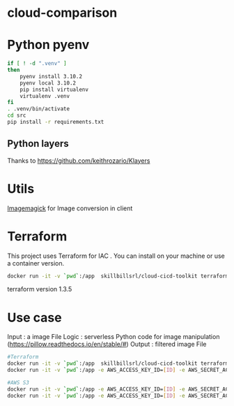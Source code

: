 cloud-comparison
================

# Python pyenv

```bash
if [ ! -d ".venv" ]
then
    pyenv install 3.10.2
    pyenv local 3.10.2
    pip install virtualenv
    virtualenv .venv
fi
. .venv/bin/activate
cd src
pip install -r requirements.txt
```

## Python layers

Thanks to https://github.com/keithrozario/Klayers

# Utils

[Imagemagick](https://imagemagick.org/index.php) for Image conversion in client

# Terraform

This project uses Terraform for IAC .
You can install on your machine or use a container version. 

```bash
docker run -it -v `pwd`:/app  skillbillsrl/cloud-cicd-toolkit terraform -help
```

terraform version 1.3.5

# Use case

Input  : a image File
Logic  : serverless Python code for image manipulation (https://pillow.readthedocs.io/en/stable/#)
Output : filtered image File

```bash
#Terraform
docker run -it -v `pwd`:/app  skillbillsrl/cloud-cicd-toolkit terraform -chdir=terraform init
docker run -it -v `pwd`:/app -e AWS_ACCESS_KEY_ID=[ID] -e AWS_SECRET_ACCESS_KEY=[KEY] skillbillsrl/cloud-cicd-toolkit terraform -chdir=terraform apply

#AWS S3
docker run -it -v `pwd`:/app -e AWS_ACCESS_KEY_ID=[ID] -e AWS_SECRET_ACCESS_KEY=[KEY] skillbillsrl/cloud-cicd-toolkit aws s3 cp /app/image.png s3://toto-castaldi-00/input/
docker run -it -v `pwd`:/app -e AWS_ACCESS_KEY_ID=[ID] -e AWS_SECRET_ACCESS_KEY=[KEY] skillbillsrl/cloud-cicd-toolkit aws s3 sync s3://toto-castaldi-00/output/ /app

```